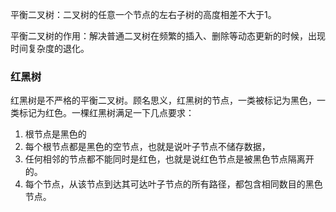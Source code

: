 平衡二叉树：二叉树的任意一个节点的左右子树的高度相差不大于1。

平衡二叉树的作用：解决普通二叉树在频繁的插入、删除等动态更新的时候，出现时间复杂度的退化。

### 红黑树

红黑树是不严格的平衡二叉树。顾名思义，红黑树的节点，一类被标记为黑色，一类标记为红色。一棵红黑树满足一下几点要求：

1. 根节点是黑色的
2. 每个根节点都是黑色的空节点，也就是说叶子节点不储存数据，
3. 任何相邻的节点都不能同时是红色，也就是说红色节点是被黑色节点隔离开的。
4. 每个节点，从该节点到达其可达叶子节点的所有路径，都包含相同数目的黑色节点。

 